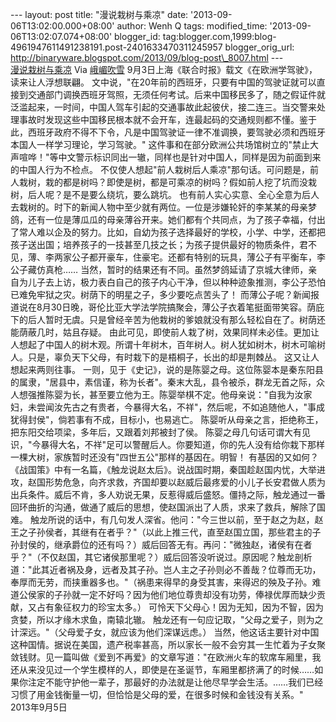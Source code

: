 --- layout: post title: "漫说栽树与乘凉" date:
'2013-09-06T13:02:00.000+08:00' author: Wenh Q tags: modified\_time:
'2013-09-06T13:02:07.074+08:00' blogger\_id:
tag:blogger.com,1999:blog-4961947611491238191.post-2401633470311245957
blogger\_orig\_url:
http://binaryware.blogspot.com/2013/09/blog-post\_8007.html ---
[\
漫说栽树与乘凉](http://blog.tianya.cn/blogger/post_show.asp?BlogID=1574137&PostID=52770936)
Via [峨嵋吹雪](http://emeichuixue.blog.tianya.cn/)
9月3日上海《联合时报》载文《在欧洲学驾驶》，读来让人浮想联翩。
文中说，"在20年前的西班牙，只要有中国的驾驶证就可以直接到交通部门调换西班牙驾照，无须任何考试。后来中国移民多了，随之假证件就泛滥起来，一时间，中国人驾车引起的交通事故此起彼伏，接二连三。当交警来处理事故时发现这些中国移民根本就不会开车，连最起码的交通规则都不懂。鉴于此，西班牙政府不得不下令，凡是中国驾驶证一律不准调换，要驾驶必须和西班牙本国人一样学习理论，学习驾驶。"
这件事和在部分欧洲公共场馆树立的"禁止大声喧哗！"等中文警示标识同出一辙，同样也是针对中国人，同样是因为前面到来的中国人行为不检点。
不仅使人想起"前人栽树后人乘凉"那句话。可问题是，前人栽树，栽的都是树吗？即使是树，都是可乘凉的树吗？假如前人挖了坑而没栽树，后人呢？是不是要么绕坑，要么跳坑。
也有前人实心实意、全心全意为后人去栽树的。时下的新闻人物中至少就有两位。一位是涉嫌轮奸的李某某的母亲梦鸽，还有一位是薄瓜瓜的母亲薄谷开来。她们都有个共同点，为了孩子幸福，付出了常人难以企及的努力。比如，自幼为孩子选择最好的学校，小学、中学，还都把孩子送出国；培养孩子的一技甚至几技之长；为孩子提供最好的物质条件，君不见，薄、李两家公子都开豪车，住豪宅。还都有特别的玩具，薄公子有平衡车，李公子藏仿真枪……
当然，暂时的结果还有不同。虽然梦鸽延请了京城大律师，亲自为儿子去上访，极力表白自己的孩子内心干净，但以种种迹象推测，李公子恐怕已难免牢狱之灾。树荫下的明星之子，多少要吃点苦头了！
而薄公子呢？新闻报道说在8月30日晚，哥伦比亚大学法学院搞聚会，薄公子衣着笔挺面带笑容。荫庇下的后人暂时无虞。只是曾经辛苦为他栽树的爹娘就没有那么轻松自在了。树荫还能荫蔽几时，姑且存疑。
由此可见，即使前人栽了树，效果同样未必佳。更加让人想起了中国人的树木观。所谓十年树木，百年树人。树人犹如树木，树木可喻树人。只是，辜负天下父母，有时栽下的是梧桐子，长出的却是荆棘丛。
这又让人想起来两则往事。
一则，见于《史记》，说的是陈婴之母。这位陈婴本是秦东阳县的属隶，"居县中，素信谨，称为长者"。秦末大乱，县令被杀，群龙无首之际，众人想强推陈婴为长，甚至要立他为王。陈婴举棋不定。他母亲说："自我为汝家妇，未尝闻汝先古之有贵者，今暴得大名，不祥"，然后呢，不如追随他人，"事成犹得封侯"，倘若事有不成，目标小，也易逃亡。
陈婴听从母亲之言，拒绝称王，把东阳交给项梁，多年后，又跟着刘邦被封了侯。
陈婴之母几句话可谓大有见识，"今暴得大名，不祥"足可以警醒后人。你要知道，你的先人没有给你栽下那样一棵大树，家族暂时还没有"四世五公"那样的基因在。明智！
有基因的又如何？
《战国策》中有一名篇，《触龙说赵太后》。说战国时期，秦国趁赵国内忧，大举进攻，赵国形势危急，向齐求救，齐国却要以赵威后最疼爱的小儿子长安君做人质为出兵条件。威后不肯，多人劝说无果，反惹得威后盛怒。僵持之际，触龙通过一番回环曲折的沟通，做通了威后的思想，使赵国派出了人质，求来了救兵，解除了国难。
触龙所说的话中，有几句发人深省。他问："今三世以前，至于赵之为赵，赵王之子孙侯者，其继有在者乎？"（以此上推三代，直至赵国立国，那些君主的子孙封侯的，继承爵位的还有吗？）威后回答无有。再问："微独赵，诸侯有在者乎？"（不仅赵国，其它诸侯那里呢？）威后回答没听说过。原因呢？触龙剖析道："此其近者祸及身，远者及其子孙。岂人主之子孙则必不善哉？位尊而无功，奉厚而无劳，而挟重器多也。"（祸患来得早的身受其害，来得迟的殃及子孙。难道公侯家的子孙就一定不好吗？因为他们地位尊贵却没有功劳，俸禄优厚而缺少贡献，又占有象征权力的珍宝太多。）
可怜天下父母心！因为无知，因为不智，因为贪婪，所以才缘木求鱼，南辕北辙。
触龙还有一句应记取，"父母之爱子，则为之计深远。"（父母爱子女，就应该为他们深谋远虑。）
当然，他这话主要针对中国这种国情。据说在美国，遗产税率甚高，所以家长一般不会穷其一生忙着为子女聚敛钱财。见一篇叫做《爱到不再爱》的文章写道："在欧洲火车的软席车厢里，我还从来没见过一个学生模样的人，即使是在圣诞节，车厢里都挤满了的时候……如果你注定不能守护他一辈子，那最好的办法就是让他尽早学会生活。……我们已经习惯了用金钱衡量一切，但恰恰是父母的爱，在很多时候和金钱没有关系。"
2013年9月5日
